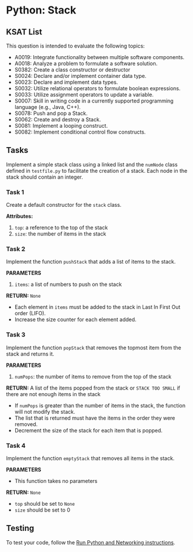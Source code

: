 # Python: Stack
## KSAT List
This question is intended to evaluate the following topics:
- A0019: Integrate functionality between multiple software components.
- A0018: Analyze a problem to formulate a software solution.
- S0382: Create a class constructor or destructor
- S0024: Declare and/or implement container data type.
- S0023: Declare and implement data types.
- S0032: Utilize relational operators to formulate boolean expressions.
- S0033: Utilize assignment operators to update a variable.
- S0007: Skill in writing code in a currently supported programming language (e.g., Java, C++).
- S0078: Push and pop a Stack.
- S0062: Create and destroy a Stack.
- S0081: Implement a looping construct.
- S0082: Implement conditional control flow constructs.

## Tasks
Implement a simple stack class using a linked list and the `numNode` class defined in `testfile.py` to facilitate the 
creation of a stack. Each node in the stack should contain an integer.

### Task 1
Create a default constructor for the `stack` class.

**Attributes:**
1. `top`: a reference to the top of the stack
2. `size`: the number of items in the stack

### Task 2
Implement the function `pushStack` that adds a list of items to the stack.

**PARAMETERS**
1. `items`: a list of numbers to push on the stack

**RETURN:** `None`

- Each element in `items` must be added to the stack in Last In First Out order (LIFO).
- Increase the size counter for each element added.

### Task 3
Implement the function `popStack` that removes the topmost item from the stack and returns it.

**PARAMETERS**
1. `numPops`: the number of items to remove from the top of the stack

**RETURN:** A list of the items popped from the stack or `STACK TOO SMALL` if there are not enough items in the stack

- If `numPops` is greater than the number of items in the stack, the function will not modify the stack.
- The list that is returned must have the items in the order they were removed.
- Decrement the size of the stack for each item that is popped.

### Task 4
Implement the function `emptyStack` that removes all items in the stack.

**PARAMETERS**
- This function takes no parameters

**RETURN:** `None`

- `top` should be set to `None`
- `size` should be set to 0

## Testing
To test your code, follow the [Run Python and Networking instructions](https://gitlab.com/90cos/cyv/cyber-capability-developer-ccd/ccd-master-question-file/-/blob/master/performance/exam_files/compile-instructions.md).
